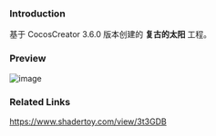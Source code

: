 ### Introduction
基于 CocosCreator 3.6.0 版本创建的 **复古的太阳** 工程。

### Preview
![image](../../../gif/202208/2022081502.gif)

### Related Links
https://www.shadertoy.com/view/3t3GDB